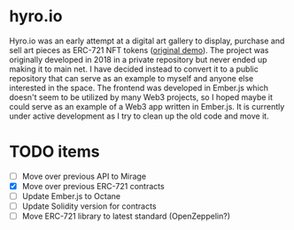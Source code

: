 # hyro.io

Hyro.io was an early attempt at a digital art gallery to display, purchase and sell art pieces as ERC-721 NFT tokens ([original demo](https://demo.hyro.io/)). The project was originally developed in 2018 in a private repository but never ended up making it to main net. I have decided instead to convert it to a public repository that can serve as an example to myself and anyone else interested in the space. The frontend was developed in Ember.js which doesn't seem to be utilized by many Web3 projects, so I hoped maybe it could serve as an example of a Web3 app written in Ember.js. It is currently under active development as I try to clean up the old code and move it.

# TODO items
- [ ] Move over previous API to Mirage
- [X] Move over previous ERC-721 contracts
- [ ] Update Ember.js to Octane
- [ ] Update Solidity version for contracts
- [ ] Move ERC-721 library to latest standard (OpenZeppelin?)
